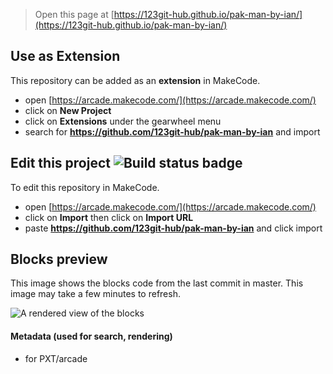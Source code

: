  


> Open this page at [https://123git-hub.github.io/pak-man-by-ian/](https://123git-hub.github.io/pak-man-by-ian/)

## Use as Extension

This repository can be added as an **extension** in MakeCode.

* open [https://arcade.makecode.com/](https://arcade.makecode.com/)
* click on **New Project**
* click on **Extensions** under the gearwheel menu
* search for **https://github.com/123git-hub/pak-man-by-ian** and import

## Edit this project ![Build status badge](https://github.com/123git-hub/pak-man-by-ian/workflows/MakeCode/badge.svg)

To edit this repository in MakeCode.

* open [https://arcade.makecode.com/](https://arcade.makecode.com/)
* click on **Import** then click on **Import URL**
* paste **https://github.com/123git-hub/pak-man-by-ian** and click import

## Blocks preview

This image shows the blocks code from the last commit in master.
This image may take a few minutes to refresh.

![A rendered view of the blocks](https://github.com/123git-hub/pak-man-by-ian/raw/master/.github/makecode/blocks.png)

#### Metadata (used for search, rendering)

* for PXT/arcade
<script src="https://makecode.com/gh-pages-embed.js"></script><script>makeCodeRender("{{ site.makecode.home_url }}", "{{ site.github.owner_name }}/{{ site.github.repository_name }}");</script>
